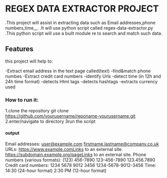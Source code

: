 # REGEX DATA EXTRACTOR PROJECT

  .This project will assist in extracting data such as Email addresses,phone numbers,time,,,.
  .It will use python script called regex-data-extractor.py 
  .This python script will use a built module re to search and match such data.

## Features
this project will help to:

-Extract email address in the text page called(text)
-find&match phone numbes
-Extract credit card numbers
-identify Urls
-detect time (in 12h and 24h time format)
-detects Html tags
-detects hashtags
-extracts currency used

### How to run it:
1.clone the repository
git clone https://github.com/yourusername/reponame-yourusername.git
2.enter/navigate to directory
3run the script
#### output 
Email addresses:
user@example.com
firstname.lastname@company.co.uk
URLs:
https://www.example.comLinks to an external site.
https://subdomain.example.org/pageLinks to an external site.
Phone numbers (various formats):
(123) 456-7890
123-456-7890
123.456.7890
Credit card numbers:
1234 5678 9012 3456
1234-5678-9012-3456
Time:
14:30 (24-hour format)
2:30 PM (12-hour format)



